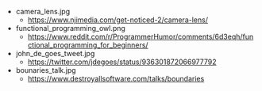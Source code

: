 - camera_lens.jpg
	- https://www.njimedia.com/get-noticed-2/camera-lens/
- functional_programming_owl.png
	- https://www.reddit.com/r/ProgrammerHumor/comments/6d3eqh/functional_programming_for_beginners/
- john_de_goes_tweet.jpg
	- https://twitter.com/jdegoes/status/936301872066977792
- bounaries_talk.jpg
	- https://www.destroyallsoftware.com/talks/boundaries